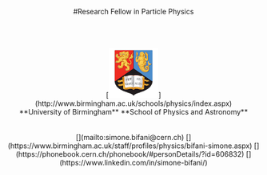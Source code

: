<link rel="stylesheet" href="font-awesome/css/font-awesome.min.css">
<link rel="stylesheet" href="academicons/css/academicons.css">

<center>

#Research Fellow in Particle Physics

<br>
<br>
<br>
[<img src="_images/bham.png" height="100">](http://www.birmingham.ac.uk/schools/physics/index.aspx)

<br>
**University of Birmingham**  
**School of Physics and Astronomy**

<br>
<br>
<br>
[<i class="fa fa-envelope fa-lg" aria-hidden="true"></i>](mailto:simone.bifani@cern.ch)
[<i class="fa fa-address-card fa-lg" aria-hidden="true"></i>](https://www.birmingham.ac.uk/staff/profiles/physics/bifani-simone.aspx)
[<i class="fa fa-address-card-o fa-lg" aria-hidden="true"></i>](https://phonebook.cern.ch/phonebook/#personDetails/?id=606832)
[<i class="fa fa-linkedin-square fa-lg" aria-hidden="true"></i>](https://www.linkedin.com/in/simone-bifani/)

[<i class="ai ai-inspire ai-lg"></i>](https://inspirehep.net/authors/1060779)
[<i class="ai ai-arxiv ai-lg"></i>](https://arxiv.org/a/0000-0001-7072-4854.html)
[<i class="ai ai-orcid ai-lg"></i>](https://orcid.org/0000-0001-7072-4854)
[<i class="ai ai-mendeley ai-lg"></i>](https://www.mendeley.com/profiles/simone-bifani/)
[<i class="ai ai-publons ai-lg"></i>](https://publons.com/researcher/3304032/simone-bifani/)
[<i class="ai ai-springer ai-lg"></i>](https://www.scopus.com/authid/detail.uri?authorId=11640908800)
[<i class="ai ai-researchgate ai-lg"></i>](https://www.researchgate.net/profile/Simone_Bifani)
[<i class="ai ai-google-scholar ai-lg"></i>](https://scholar.google.com/citations?hl=en&user=Mwp1slwAAAAJ)

[<i class="fa fa-github fa-lg" aria-hidden="true"></i>](https://github.com/bifani)
[<i class="fa fa-gitlab fa-lg" aria-hidden="true"></i>](https://gitlab.cern.ch/bifani)
[<i class="ai ai-overleaf ai-lg"></i>](https://www.overleaf.com/project)
